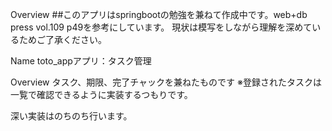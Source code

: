 Overview
##このアプリはspringbootの勉強を兼ねて作成中です。web+db press vol.109 p49を参考にしています。
現状は模写をしながら理解を深めているためご了承ください。

Name
toto_appアプリ：タスク管理

Overview
タスク、期限、完了チャックを兼ねたものです
※登録されたタスクは一覧で確認できるように実装するつもりです。

深い実装はのちのち行います。

